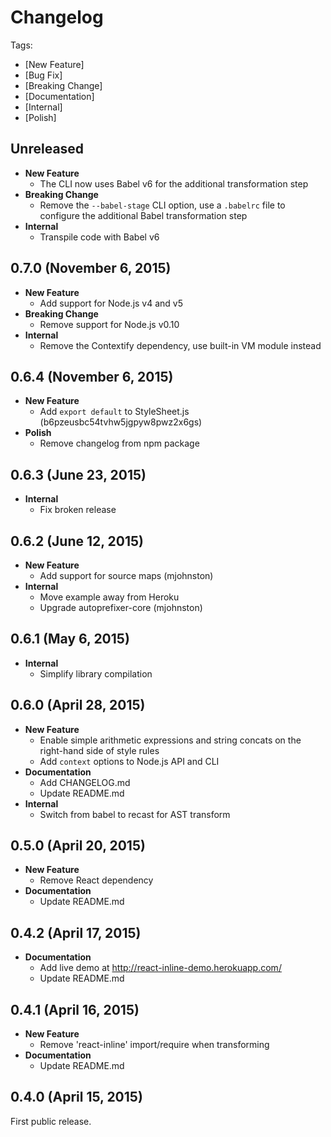 # Changelog

Tags:

- [New Feature]
- [Bug Fix]
- [Breaking Change]
- [Documentation]
- [Internal]
- [Polish]

## Unreleased

- **New Feature**
  - The CLI now uses Babel v6 for the additional transformation step
- **Breaking Change**
  - Remove the `--babel-stage` CLI option, use a `.babelrc` file to configure the additional Babel transformation step
- **Internal**
  - Transpile code with Babel v6

## 0.7.0 (November 6, 2015)

- **New Feature**
  - Add support for Node.js v4 and v5
- **Breaking Change**
  - Remove support for Node.js v0.10
- **Internal**
  - Remove the Contextify dependency, use built-in VM module instead

## 0.6.4 (November 6, 2015)

- **New Feature**
  - Add `export default` to StyleSheet.js (b6pzeusbc54tvhw5jgpyw8pwz2x6gs)
- **Polish**
  - Remove changelog from npm package

## 0.6.3 (June 23, 2015)

- **Internal**
  - Fix broken release

## 0.6.2 (June 12, 2015)

- **New Feature**
  - Add support for source maps (mjohnston)
- **Internal**
  - Move example away from Heroku
  - Upgrade autoprefixer-core (mjohnston)

## 0.6.1 (May 6, 2015)

- **Internal**
  - Simplify library compilation

## 0.6.0 (April 28, 2015)

- **New Feature**
  - Enable simple arithmetic expressions and string concats on the right-hand side of style rules
  - Add `context` options to Node.js API and CLI
- **Documentation**
  - Add CHANGELOG.md
  - Update README.md
- **Internal**
  - Switch from babel to recast for AST transform

## 0.5.0 (April 20, 2015)

- **New Feature**
  - Remove React dependency
- **Documentation**
  - Update README.md

## 0.4.2 (April 17, 2015)

- **Documentation**
  - Add live demo at http://react-inline-demo.herokuapp.com/
  - Update README.md

## 0.4.1 (April 16, 2015)

- **New Feature**
  - Remove 'react-inline' import/require when transforming
- **Documentation**
  - Update README.md

## 0.4.0 (April 15, 2015)

First public release.
